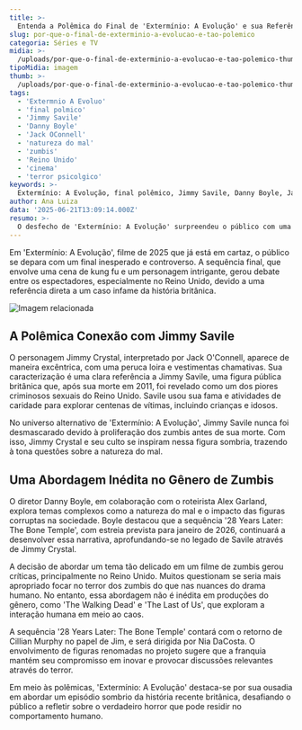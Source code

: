 ```yaml
---
title: >-
  Entenda a Polêmica do Final de 'Extermínio: A Evolução' e sua Referência ao Caso Jimmy Savile
slug: por-que-o-final-de-exterminio-a-evolucao-e-tao-polemico
categoria: Séries e TV
midia: >-
  /uploads/por-que-o-final-de-exterminio-a-evolucao-e-tao-polemico-thumb.webp
tipoMidia: imagem
thumb: >-
  /uploads/por-que-o-final-de-exterminio-a-evolucao-e-tao-polemico-thumb.webp
tags:
  - 'Extermnio A Evoluo'
  - 'final polmico'
  - 'Jimmy Savile'
  - 'Danny Boyle'
  - 'Jack OConnell'
  - 'natureza do mal'
  - 'zumbis'
  - 'Reino Unido'
  - 'cinema'
  - 'terror psicolgico'
keywords: >-
  Extermínio: A Evolução, final polêmico, Jimmy Savile, Danny Boyle, Jack O'Connell, natureza do mal, zumbis, Reino Unido, cinema, terror psicológico
author: Ana Luiza
data: '2025-06-21T13:09:14.000Z'
resumo: >-
  O desfecho de 'Extermínio: A Evolução' surpreendeu o público com uma cena de kung fu que faz alusão a um polêmico caso real do Reino Unido. Descubra como o filme aborda questões sombrias e prepara terreno para a sequência.
---
```


Em 'Extermínio: A Evolução', filme de 2025 que já está em cartaz, o público se depara com um final inesperado e controverso. A sequência final, que envolve uma cena de kung fu e um personagem intrigante, gerou debate entre os espectadores, especialmente no Reino Unido, devido a uma referência direta a um caso infame da história britânica.

![Imagem relacionada](/uploads/por-que-o-final-de-exterminio-a-evolucao-e-tao-polemico-0.png)

## A Polêmica Conexão com Jimmy Savile

O personagem Jimmy Crystal, interpretado por Jack O'Connell, aparece de maneira excêntrica, com uma peruca loira e vestimentas chamativas. Sua caracterização é uma clara referência a Jimmy Savile, uma figura pública britânica que, após sua morte em 2011, foi revelado como um dos piores criminosos sexuais do Reino Unido. Savile usou sua fama e atividades de caridade para explorar centenas de vítimas, incluindo crianças e idosos.

No universo alternativo de 'Extermínio: A Evolução', Jimmy Savile nunca foi desmascarado devido à proliferação dos zumbis antes de sua morte. Com isso, Jimmy Crystal e seu culto se inspiram nessa figura sombria, trazendo à tona questões sobre a natureza do mal.

## Uma Abordagem Inédita no Gênero de Zumbis

O diretor Danny Boyle, em colaboração com o roteirista Alex Garland, explora temas complexos como a natureza do mal e o impacto das figuras corruptas na sociedade. Boyle destacou que a sequência '28 Years Later: The Bone Temple', com estreia prevista para janeiro de 2026, continuará a desenvolver essa narrativa, aprofundando-se no legado de Savile através de Jimmy Crystal.

A decisão de abordar um tema tão delicado em um filme de zumbis gerou críticas, principalmente no Reino Unido. Muitos questionam se seria mais apropriado focar no terror dos zumbis do que nas nuances do drama humano. No entanto, essa abordagem não é inédita em produções do gênero, como 'The Walking Dead' e 'The Last of Us', que exploram a interação humana em meio ao caos.

A sequência '28 Years Later: The Bone Temple' contará com o retorno de Cillian Murphy no papel de Jim, e será dirigida por Nia DaCosta. O envolvimento de figuras renomadas no projeto sugere que a franquia mantém seu compromisso em inovar e provocar discussões relevantes através do terror.

Em meio às polêmicas, 'Extermínio: A Evolução' destaca-se por sua ousadia em abordar um episódio sombrio da história recente britânica, desafiando o público a refletir sobre o verdadeiro horror que pode residir no comportamento humano.